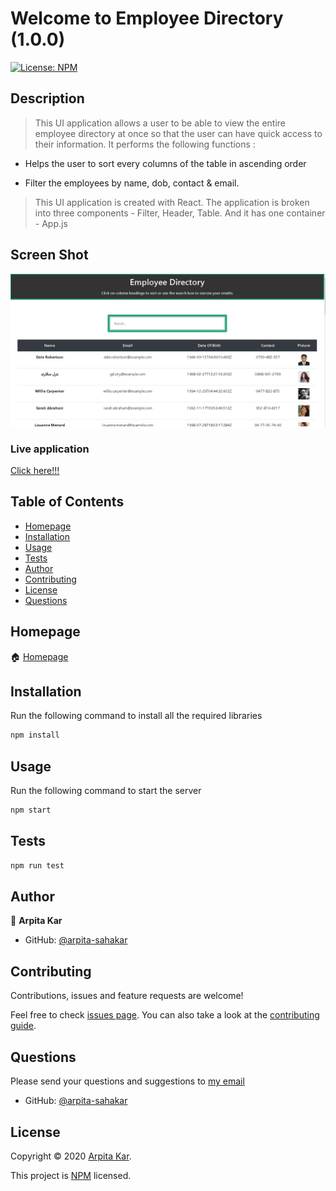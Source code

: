   # Welcome to Employee Directory (1.0.0)
  <a href="#">
    <img alt="License: NPM" src="https://img.shields.io/badge/license-NPM-yellow.svg" target="_blank" />
  </a>


  ## Description 

  > This UI application allows a user to be able to view the entire employee directory at once so that the user can have quick access to their information. It performs the following functions :

  *  Helps the user to sort every columns of the table in ascending order

  * Filter the employees by name, dob, contact & email.

  > This UI application is created with React. The application is broken into three components - Filter, Header, Table. And it has one container - App.js

## Screen Shot
![List Of Employees](./public/images/listOfEmp.JPG)



### Live application

[Click here!!!](https://still-spire-54332.herokuapp.com/)


  ## Table of Contents

  * [Homepage](#homepage)
  * [Installation](#installation)
  * [Usage](#usage)
  * [Tests](#tests)
  * [Author](#author)
  * [Contributing](#contributing)
  * [License](#license)
  * [Questions](#questions)
  
  
  ## Homepage

  🏠 [Homepage](https://github.com/arpita-sahakar/employee-directory-react)
  

  ## Installation
  Run the following command to install all the required libraries
  ```bash
  npm install
  ```

 
  ## Usage 
   Run the following command to start the server
  ```bash
  npm start
  ```


  ## Tests
  ```bash
  npm run test
  ```


  ## Author

  👤 **Arpita Kar**
  * GitHub: [@arpita-sahakar](https://github.com/arpita-sahakar)


  ## Contributing

  Contributions, issues and feature requests are welcome!

  Feel free to check [issues page](https://github.com/arpita-sahakar/employee-directory-react/issues). You can also take a look at the [contributing guide](https://github.com/arpita-sahakar/employee-directory-react).


  ## Questions

  Please send your questions and suggestions to [my email](arpita.sahaa@gmail.com)
  * GitHub: [@arpita-sahakar](https://github.com/arpita-sahakar)


  ## License

  Copyright © 2020 [Arpita Kar](https://github.com/arpita-sahakar).

  This project is [NPM](https://github.com/arpita-sahakar/employee-directory-react/blob/main/license) licensed.

  
 